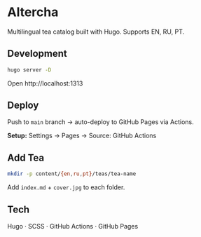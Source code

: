 # Altercha

Multilingual tea catalog built with Hugo. Supports EN, RU, PT.

## Development

```bash
hugo server -D
```

Open http://localhost:1313

## Deploy

Push to `main` branch → auto-deploy to GitHub Pages via Actions.

**Setup:** Settings → Pages → Source: GitHub Actions

## Add Tea

```bash
mkdir -p content/{en,ru,pt}/teas/tea-name
```

Add `index.md` + `cover.jpg` to each folder.

## Tech

Hugo · SCSS · GitHub Actions · GitHub Pages
